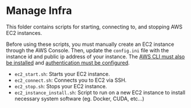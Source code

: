 # Manage Infra

This folder contains scripts for starting, connecting to, and stopping AWS EC2 instances.

Before using these scripts, you must manually create an EC2 instance through the AWS Console. Then, update the `config.ini` file with the instance id and public ip address of your instance. The [AWS CLI must also be installed](https://docs.aws.amazon.com/cli/latest/userguide/getting-started-install.html) and [authentication must be configured](https://docs.aws.amazon.com/cli/latest/userguide/getting-started-quickstart.html).

- `ec2_start.sh`: Starts your EC2 instance.
- `ec2_connect.sh`: Connects you to EC2 via SSH.
- `ec2_stop.sh`: Stops your EC2 instance.
- `ec2_instance_install.sh`: Script to run on a new EC2 instance to install necessary system software (eg. Docker, CUDA, etc...)